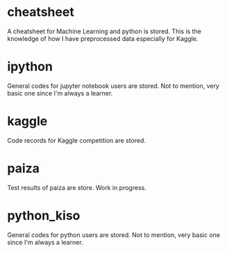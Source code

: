 # cheatsheet
A cheatsheet for Machine Learning and python is stored. This is the knowledge of how I have preprocessed data especially for Kaggle.

# ipython
General codes for jupyter notebook users are stored. Not to mention, very basic one since I'm always a learner.

# kaggle
Code records for Kaggle competition are stored.

# paiza
Test results of paiza are store. Work in progress.

# python_kiso
General codes for python users are stored. Not to mention, very basic one since I'm always a learner.
